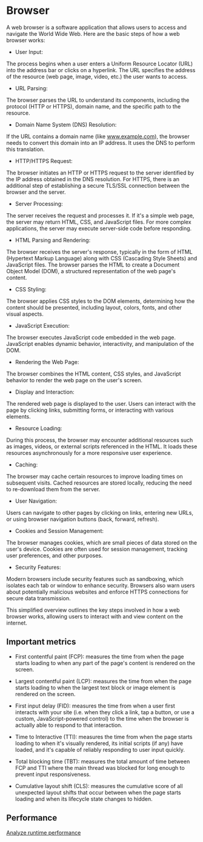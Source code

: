 # Browser

A web browser is a software application that allows users to access and navigate the World Wide Web. Here are the basic steps of how a web browser works:

- User Input:

The process begins when a user enters a Uniform Resource Locator (URL) into the address bar or clicks on a hyperlink.
The URL specifies the address of the resource (web page, image, video, etc.) the user wants to access.

- URL Parsing:

The browser parses the URL to understand its components, including the protocol (HTTP or HTTPS), domain name, and the specific path to the resource.

- Domain Name System (DNS) Resolution:

If the URL contains a domain name (like www.example.com), the browser needs to convert this domain into an IP address. It uses the DNS to perform this translation.

- HTTP/HTTPS Request:

The browser initiates an HTTP or HTTPS request to the server identified by the IP address obtained in the DNS resolution.
For HTTPS, there is an additional step of establishing a secure TLS/SSL connection between the browser and the server.

- Server Processing:

The server receives the request and processes it. If it's a simple web page, the server may return HTML, CSS, and JavaScript files. For more complex applications, the server may execute server-side code before responding.

- HTML Parsing and Rendering:

The browser receives the server's response, typically in the form of HTML (Hypertext Markup Language) along with CSS (Cascading Style Sheets) and JavaScript files.
The browser parses the HTML to create a Document Object Model (DOM), a structured representation of the web page's content.

- CSS Styling:

The browser applies CSS styles to the DOM elements, determining how the content should be presented, including layout, colors, fonts, and other visual aspects.

- JavaScript Execution:

The browser executes JavaScript code embedded in the web page. JavaScript enables dynamic behavior, interactivity, and manipulation of the DOM.

- Rendering the Web Page:

The browser combines the HTML content, CSS styles, and JavaScript behavior to render the web page on the user's screen.

- Display and Interaction:

The rendered web page is displayed to the user. Users can interact with the page by clicking links, submitting forms, or interacting with various elements.

- Resource Loading:

During this process, the browser may encounter additional resources such as images, videos, or external scripts referenced in the HTML. It loads these resources asynchronously for a more responsive user experience.

- Caching:

The browser may cache certain resources to improve loading times on subsequent visits. Cached resources are stored locally, reducing the need to re-download them from the server.

- User Navigation:

Users can navigate to other pages by clicking on links, entering new URLs, or using browser navigation buttons (back, forward, refresh).

- Cookies and Session Management:

The browser manages cookies, which are small pieces of data stored on the user's device. Cookies are often used for session management, tracking user preferences, and other purposes.

- Security Features:

Modern browsers include security features such as sandboxing, which isolates each tab or window to enhance security. Browsers also warn users about potentially malicious websites and enforce HTTPS connections for secure data transmission.

This simplified overview outlines the key steps involved in how a web browser works, allowing users to interact with and view content on the internet.

## Important metrics

- First contentful paint (FCP): measures the time from when the page starts loading to when any part of the page's content is rendered on the screen.

- Largest contentful paint (LCP): measures the time from when the page starts loading to when the largest text block or image element is rendered on the screen.

- First input delay (FID): measures the time from when a user first interacts with your site (i.e. when they click a link, tap a button, or use a custom, JavaScript-powered control) to the time when the browser is actually able to respond to that interaction.

- Time to Interactive (TTI): measures the time from when the page starts loading to when it's visually rendered, its initial scripts (if any) have loaded, and it's capable of reliably responding to user input quickly.

- Total blocking time (TBT): measures the total amount of time between FCP and TTI where the main thread was blocked for long enough to prevent input responsiveness.

- Cumulative layout shift (CLS): measures the cumulative score of all unexpected layout shifts that occur between when the page starts loading and when its lifecycle state changes to hidden.

## Performance

[Analyze runtime performance](https://developer.chrome.com/docs/devtools/evaluate-performance/)
